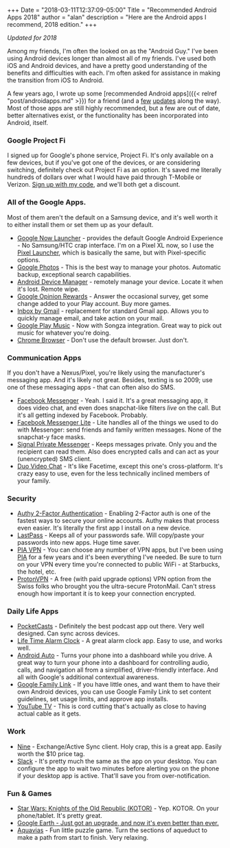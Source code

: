 +++
Date = "2018-03-11T12:37:09-05:00"
Title = "Recommended Android Apps 2018"
author = "alan"
description = "Here are the Android apps I recommend, 2018 edition."
+++

_Updated for 2018_

Among my friends, I'm often the looked on as the "Android Guy." I've been using Android devices longer than almost all of my friends. I've used both iOS and Android devices, and have a pretty good understanding of the benefits and difficulties with each. I'm often asked for assistance in making the transition from iOS to Android.

A few years ago, I wrote up some [recommended Android apps]({{< relref "post/androidapps.md" >}}) for a friend (and a [few](//albush.com/post/android2016/) [updates](//albush.com/post/android2017/) along the way). Most of those apps are still highly recommended, but a few are out of date, better alternatives exist, or the functionality has been incorporated into Android, itself.

### Google Project Fi

I signed up for Google's phone service, Project Fi. It's only available on a few devices, but if you've got one of the devices, or are considering switching, definitely check out Project Fi as an option. It's saved me literally hundreds of dollars over what I would have paid through T-Mobile or Verizon. [Sign up with my code](https://g.co/fi/r/9CW5HK), and we'll both get a discount.

### All of the Google Apps.
Most of them aren't the default on a Samsung device, and it's well worth it to either install them or set them up as your default.

* [Google Now Launcher][1] - provides the default Google Android Experience - No Samsung/HTC crap interface. I'm on a Pixel XL now, so I use the [Pixel Launcher](https://play.google.com/store/apps/details?id=com.google.android.apps.nexuslauncher), which is basically the same, but with Pixel-specific options.
* [Google Photos](https://play.google.com/store/apps/details?id=com.google.android.apps.photos) - This is the best way to manage your photos. Automatic backup, exceptional search capabilities.
* [Android Device Manager][2] - remotely manage your device. Locate it when it's lost. Remote wipe.
* [Google Opinion Rewards][3] - Answer the occasional survey, get some change added to your Play account. Buy more games.
* [Inbox by Gmail][4] - replacement for standard Gmail app. Allows you to quickly manage email, and take action on your mail.
* [Google Play Music][5] - Now with Songza integration. Great way to pick out music for whatever you're doing.
* [Chrome Browser][6] - Don't use the default browser. Just don't.

### Communication Apps
If you don't have a Nexus/Pixel, you're likely using the manufacturer's messaging app. And it's likely not great. Besides, texting is so 2009; use one of these messaging apps - that can often also do SMS.

* [Facebook Messenger](https://play.google.com/store/apps/details?id=com.facebook.orca&hl=en) - Yeah. I said it. It's a great messaging app, it does video chat, and even does snapchat-like filters _live_ on the call. But it's all getting indexed by Facebook. Probably.
* [Facebook Messenger Lite](https://play.google.com/store/apps/details?id=com.facebook.mlite) - Lite handles all of the things we used to do with Messenger: send friends and family written messages. None of the snapchat-y face masks.
* [Signal Private Messenger](https://play.google.com/store/apps/details?id=org.thoughtcrime.securesms&hl=en) - Keeps messages private. Only you and the recipient can read them. Also does encrypted calls and can act as your (unencrypted) SMS client.
* [Duo Video Chat](https://play.google.com/store/apps/details?id=com.google.android.apps.tachyon&hl=en) - It's like Facetime, except this one's cross-platform. It's crazy easy to use, even for the less technically inclined members of your family.


### Security

* [Authy 2-Factor Authentication][8] - Enabling 2-Factor auth is one of the fastest ways to secure your online accounts. Authy makes that process even easier. It's literally the first app I install on a new device.
* [LastPass][13] - Keeps all of your passwords safe. Will copy/paste your passwords into new apps. Huge time saver.
* [PIA VPN](https://play.google.com/store/apps/details?id=com.privateinternetaccess.android&hl=en) - You can choose any number of VPN apps, but I've been using [PIA](https://www.privateinternetaccess.com/) for a few years and it's been everything I've needed. Be sure to turn on your VPN every time you're connected to public WiFi - at Starbucks, the hotel, etc.
* [ProtonVPN](https://play.google.com/store/apps/details?id=com.protonvpn.android) - A free (with paid upgrade options) VPN option from the Swiss folks who brought you the ultra-secure ProtonMail. Can't stress enough how important it is to keep your connection encrypted.


### Daily Life Apps

* [PocketCasts](https://play.google.com/store/apps/details?id=au.com.shiftyjelly.pocketcasts) - Definitely the best podcast app out there. Very well designed. Can sync across devices.
* [Life Time Alarm Clock][12] - A great alarm clock app. Easy to use, and works well.
* [Android Auto][7] - Turns your phone into a dashboard while you drive. A great way to turn your phone into a dashboard for controlling audio, calls, and navigation all from a simplified, driver-friendly interface. And all with Google's additional contextual awareness.
* [Google Family Link](https://play.google.com/store/apps/details?id=com.google.android.apps.kids.familylink&hl=en) - If you have little ones, and want them to have their own Android devices, you can use Google Family Link to set content guidelines, set usage limits, and approve app installs.
* [YouTube TV](https://play.google.com/store/apps/details?id=com.google.android.apps.youtube.unplugged&hl=en) - This is cord cutting that's actually as close to having actual cable as it gets.

### Work

* [Nine][15] - Exchange/Active Sync client. Holy crap, this is a great app. Easily worth the $10 price tag.
* [Slack](https://play.google.com/store/apps/details?id=com.Slack&hl=en) - It's pretty much the same as the app on your desktop. You can configure the app to wait two minutes before alerting you on the phone if your desktop app is active. That'll save you from over-notification.

### Fun & Games

* [Star Wars: Knights of the Old Republic (KOTOR)](https://play.google.com/store/apps/details?id=com.aspyr.swkotor&hl=en) - Yep. KOTOR. On your phone/tablet. It's pretty great.
* [Google Earth - Just got an upgrade, and now it's even better than ever.](https://play.google.com/store/apps/details?id=com.google.earth&hl=en)
* [Aquavias](https://play.google.com/store/apps/details?id=ua.krou.aqueducts) - Fun little puzzle game. Turn the sections of aqueduct to make a path from start to finish. Very relaxing.



[1]: https://play.google.com/store/apps/details?id=com.google.android.launcher
[2]: https://play.google.com/store/apps/details?id=com.google.android.apps.adm
[3]: https://play.google.com/store/apps/details?id=com.google.android.apps.paidtasks
[4]: https://play.google.com/store/apps/details?id=com.google.android.apps.inbox
[5]: https://play.google.com/store/apps/details?id=com.google.android.music
[6]: https://play.google.com/store/apps/details?id=com.android.chrome
[7]: https://play.google.com/store/apps/details?id=com.google.android.projection.gearhead&hl=en
[8]: https://play.google.com/store/apps/details?id=com.authy.authy
[12]: https://play.google.com/store/apps/details?id=com.mcc.alarmclocklifetime
[13]: https://play.google.com/store/apps/details?id=com.lastpass.lpandroid
[14]: https://play.google.com/store/apps/details?id=com.mappedin.shuriken
[15]: https://play.google.com/store/apps/details?id=com.ninefolders.hd3
[16]: https://play.google.com/store/apps/details?id=com.rsa.securidapp
